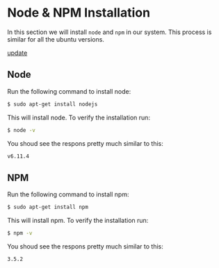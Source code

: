 # Node & NPM Installation

In this section we will install `node` and `npm` in our system. 
This process is similar for all the ubuntu versions.

[update](_update.md ':include')

## Node

Run the following command to install node:

```bash
$ sudo apt-get install nodejs
```

This will install node. To verify the installation run:

```bash
$ node -v
```

You shoud see the respons pretty much similar to this:

```bash
v6.11.4
```

## NPM

Run the following command to install npm:

```bash
$ sudo apt-get install npm
```

This will install npm. To verify the installation run:

```bash
$ npm -v
```

You shoud see the respons pretty much similar to this:

```bash
3.5.2
```
